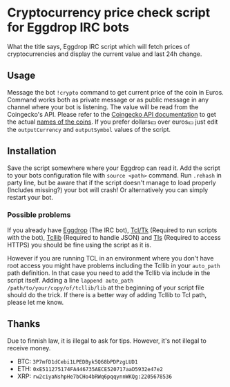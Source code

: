 # Cryptocurrency price check script for Eggdrop IRC bots

What the title says, Eggdrop IRC script which will fetch prices of cryptocurrencies and display the current value and last 24h change.

## Usage

Message the bot `!crypto` command to get current price of the coin in Euros. Command works both as private message or as public message in any channel where your bot is listening. The value will be read from the Coingecko's API. Please refer to the [Coingecko API documentation](https://www.coingecko.com/api/documentations/v3) to get the actual [names of the coins](https://www.coingecko.com/api/documentations/v3#/coins/get_coins_list). If you prefer dollars💵 over euros💶 just edit the `outputCurrency` and `outputSymbol` values of the script.


## Installation

Save the script somewhere where your Eggdrop can read it. Add the script to your bots configuration file with `source <path>` command. Run `.rehash` in party line, but be aware that if the script doesn't manage to load properly (Includes missing?) your bot will crash! Or alternatively you can simply restart your bot.


### Possible problems

If you already have [Eggdrop](https://www.eggheads.org/install) (The IRC bot), [Tcl/Tk](https://www.tcl.tk/software/tcltk/) (Required to run scripts with the bot), [Tcllib](https://www.tcl.tk/software/tcllib/) (Required to handle JSON) and [Tls](https://wiki.tcl-lang.org/page/tls) (Required to access HTTPS) you should be fine using the script as it is.

However if you are running TCL in an environment where you don't have root access you might have problems including the Tcllib in your `auto_path` path definition. In that case you need to add the Tcllib via include in the script itself. Adding a line `lappend auto_path /path/to/your/copy/of/tcllib/lib` at the beginning of your script file should do the trick. If there is a better way of adding Tcllib to Tcl path, please let me know.

## Thanks

Due to finnish law, it is illegal to ask for tips. However, it's not illegal to receive money.

 * BTC: `3P7mfD1dCebi1LPEDByk5Q68bPDPzgLUD1`
 * ETH: `0xE511275174FA446735AECE520717aaD5932e47e2`
 * XRP: `rw2ciyaNshpHe7bCHo4bRWq6pqqynnWKQg:2205678536`
